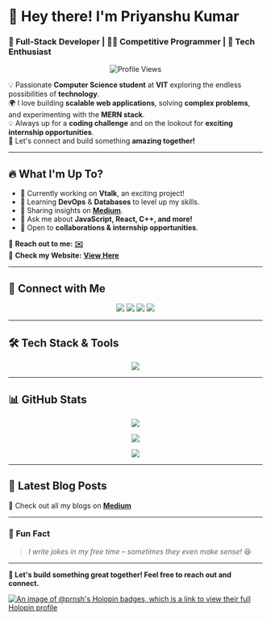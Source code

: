 # **👋 Hey there! I'm Priyanshu Kumar**  
### **🚀 Full-Stack Developer | 👨‍💻 Competitive Programmer | 🎯 Tech Enthusiast**  

<p align="center">
   <img src="https://komarev.com/ghpvc/?username=prnshjh&label=Profile%20views&color=0e75b6&style=flat" alt="Profile Views" />
</p>

💡 Passionate **Computer Science student** at **VIT** exploring the endless possibilities of **technology**.  
🌍 I love building **scalable web applications**, solving **complex problems**, and experimenting with the **MERN stack**.  
💡 Always up for a **coding challenge** and on the lookout for **exciting internship opportunities**.  
🎯 Let's connect and build something **amazing together!**  

---

## 🔥 **What I'm Up To?**
- 🚀 Currently working on **Vtalk**, an exciting project!
- 🌱 Learning **DevOps** & **Databases** to level up my skills.
- 📝 Sharing insights on **[Medium](https://medium.com/@priyanshuwrites)**.
- 💬 Ask me about **JavaScript, React, C++, and more!**
- 🎯 Open to **collaborations & internship opportunities**.  

📩 **Reach out to me:** **[✉️](mailto:prnshjh@gmail.com)**  
📄 **Check my Website:** **[View Here](https://priyanshukumarsite.vercel.app/)**  

---

## 🚀 **Connect with Me**
<p align="center">
   <a href="https://linkedin.com/in/prnshjh" target="blank"><img src="https://img.shields.io/badge/LinkedIn-%230077B5.svg?&style=for-the-badge&logo=linkedin&logoColor=white" /></a>
   <a href="https://medium.com/@priyanshuwrites" target="blank"><img src="https://img.shields.io/badge/Medium-12100E?style=for-the-badge&logo=medium&logoColor=white" /></a>
   <a href="https://www.codechef.com/users/jhapriyanshu19" target="blank"><img src="https://img.shields.io/badge/CodeChef-%2300599C.svg?&style=for-the-badge&logo=codechef&logoColor=white" /></a>
   <a href="https://auth.geeksforgeeks.org/user/prnshjh" target="blank"><img src="https://img.shields.io/badge/GeeksforGeeks-%23179700.svg?&style=for-the-badge&logo=geeksforgeeks&logoColor=white" /></a>
</p>

---

## 🛠 **Tech Stack & Tools**
<p align="center">
  <img src="https://skillicons.dev/icons?i=cpp,js,ts,react,nodejs,express,mongodb,postgresql,python,java,html,css,tailwind,git,docker,kubernetes,redis" />
</p>

---

## 📊 **GitHub Stats**
<p align="center">
  <img src="https://github-readme-stats.vercel.app/api?username=prnshjh&show_icons=true&theme=radical" />
</p>

<p align="center">
  <img src="https://github-readme-streak-stats.herokuapp.com/?user=prnshjh&theme=radical" />
</p>

<p align="center">
  <img src="https://github-readme-stats.vercel.app/api/top-langs/?username=prnshjh&layout=compact&theme=radical" />
</p>

---

## 📝 **Latest Blog Posts**
<!-- BLOG-POST-LIST:START -->
<!-- BLOG-POST-LIST:END -->
📖 Check out all my blogs on **[Medium](https://medium.com/@priyanshuwrites)**  

---

### 🎯 **Fun Fact**
> _I write jokes in my free time – sometimes they even make sense!_ 😆  

---

**🚀 Let's build something great together! Feel free to reach out and connect.**  


[![An image of @prnsh's Holopin badges, which is a link to view their full Holopin profile](https://holopin.me/prnsh)](https://holopin.io/@prnsh)